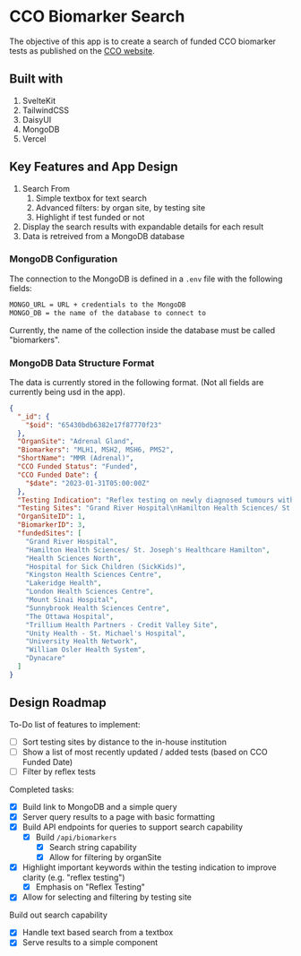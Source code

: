 # CCO Biomarker Search

The objective of this app is to create a search of funded CCO biomarker tests as published on the [CCO website](https://www.cancercareontario.ca/en/cancer-care-ontario/programs/clinical-services/pathology-laboratory-medicine).

## Built with

1. SvelteKit
2. TailwindCSS
3. DaisyUI
4. MongoDB
5. Vercel

## Key Features and App Design

1. Search From
	1. Simple textbox for text search
	2. Advanced filters: by organ site, by testing site
	3. Highlight if test funded or not
2. Display the search results with expandable details for each result
3. Data is retreived from a MongoDB database

### MongoDB Configuration

The connection to the MongoDB is defined in a `.env` file with the following fields:
```bash
MONGO_URL = URL + credentials to the MongoDB
MONGO_DB = the name of the database to connect to
```

Currently, the name of the collection inside the database must be called "biomarkers".

### MongoDB Data Structure Format

The data is currently stored in the following format. (Not all fields are currently being usd in the app).

```json
{
  "_id": {
    "$oid": "65430bdb6382e17f87770f23"
  },
  "OrganSite": "Adrenal Gland",
  "Biomarkers": "MLH1, MSH2, MSH6, PMS2",
  "ShortName": "MMR (Adrenal)",
  "CCO Funded Status": "Funded",
  "CCO Funded Date": {
    "$date": "2023-01-31T05:00:00Z"
  },
  "Testing Indication": "Reflex testing on newly diagnosed tumours with adrenal cortical carcinoma",
  "Testing Sites": "Grand River Hospital\nHamilton Health Sciences/ St. Joseph’s Healthcare Hamilton\nHealth Sciences North\nHospital for Sick Children (SickKids)\nKingston Health Sciences Centre\nLakeridge Health\nLondon Health Sciences Centre\nMount Sinai Hospital\nSunnybrook Health Sciences Centre\nThe Ottawa Hospital\nTrillium Health Partners - Credit Valley Site\nUnity Health - St. Michael's Hospital\nUniversity Health Network\nWilliam Osler Health System\nDynacare",
  "OrganSiteID": 1,
  "BiomarkerID": 3,
  "fundedSites": [
    "Grand River Hospital",
    "Hamilton Health Sciences/ St. Joseph's Healthcare Hamilton",
    "Health Sciences North",
    "Hospital for Sick Children (SickKids)",
    "Kingston Health Sciences Centre",
    "Lakeridge Health",
    "London Health Sciences Centre",
    "Mount Sinai Hospital",
    "Sunnybrook Health Sciences Centre",
    "The Ottawa Hospital",
    "Trillium Health Partners - Credit Valley Site",
    "Unity Health - St. Michael's Hospital",
    "University Health Network",
    "William Osler Health System",
    "Dynacare"
  ]
}
```


## Design Roadmap

To-Do list of features to implement:

 - [ ] Sort testing sites by distance to the in-house institution
 - [ ] Show a list of most recently updated / added tests (based on CCO Funded Date)
 - [ ] Filter by reflex tests

Completed tasks:
 - [x] Build link to MongoDB and a simple query
 - [x] Server query results to a page with basic formatting
 - [x] Build API endpoints for queries to support search capability
	 - [x] Build `/api/biomarkers`
		 - [x] Search string capability
		 - [x] Allow for filtering by organSite
 - [x] Highlight important keywords within the testing indication to improve clarity (e.g. "reflex testing")
   - [x] Emphasis on "Reflex Testing" 
 - [x] Allow for selecting and filtering by testing site

Build out search capability
 - [x] Handle text based search from a textbox
 - [x] Serve results to a simple component